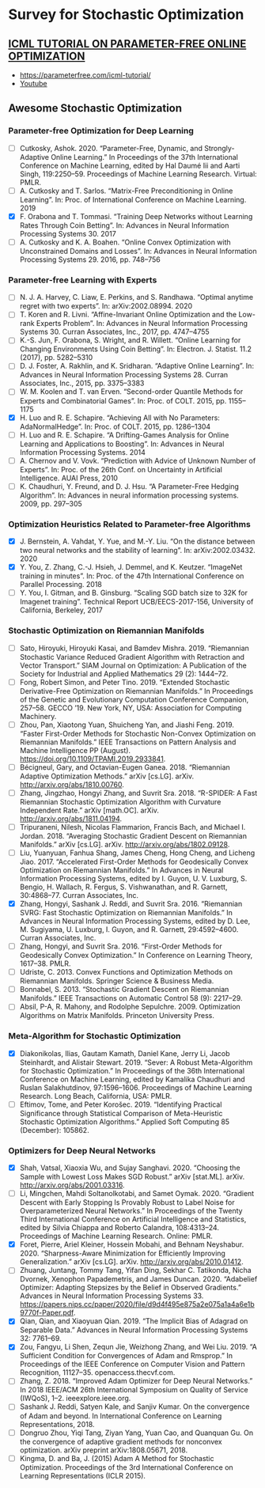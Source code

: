 # Survey for Stochastic Optimization

## [ICML TUTORIAL ON PARAMETER-FREE ONLINE OPTIMIZATION](https://parameterfree.com/icml-tutorial/)
* https://parameterfree.com/icml-tutorial/
* [Youtube](https://www.youtube.com/playlist?list=PLlPfUtnJlgfDyQQPhSCC1X1hf6U-n3cw7)

## Awesome Stochastic Optimization

### Parameter-free Optimization for Deep Learning
* [ ] Cutkosky, Ashok. 2020. “Parameter-Free, Dynamic, and Strongly-Adaptive Online Learning.” In Proceedings of the 37th International Conference on Machine Learning, edited by Hal Daumé Iii and Aarti Singh, 119:2250–59. Proceedings of Machine Learning Research. Virtual: PMLR.
* [ ] A. Cutkosky and T. Sarlos. “Matrix-Free Preconditioning in Online Learning”. In: Proc. of International Conference on Machine Learning. 2019
* [X] F. Orabona and T. Tommasi. “Training Deep Networks without Learning Rates Through Coin Betting”. In: Advances in Neural Information Processing Systems 30. 2017
* [ ] A. Cutkosky and K. A. Boahen. “Online Convex Optimization with Unconstrained Domains and Losses”. In: Advances in Neural Information Processing Systems 29. 2016, pp. 748–756

### Parameter-free Learning with Experts
* [ ] N. J. A. Harvey, C. Liaw, E. Perkins, and S. Randhawa. “Optimal anytime regret with two experts”. In: arXiv:2002.08994. 2020
* [ ] T. Koren and R. Livni. “Affine-Invariant Online Optimization and the Low-rank Experts Problem”. In: Advances in Neural Information Processing Systems 30. Curran Associates, Inc., 2017, pp. 4747–4755
* [ ] K.-S. Jun, F. Orabona, S. Wright, and R. Willett. “Online Learning for Changing Environments Using Coin Betting”. In: Electron. J. Statist. 11.2 (2017), pp. 5282–5310
* [ ] D. J. Foster, A. Rakhlin, and K. Sridharan. “Adaptive Online Learning”. In: Advances in Neural Information Processing Systems 28. Curran Associates, Inc., 2015, pp. 3375–3383
* [ ] W. M. Koolen and T. van Erven. “Second-order Quantile Methods for Experts and Combinatorial Games”. In: Proc. of COLT. 2015, pp. 1155–1175
* [X] H. Luo and R. E. Schapire. “Achieving All with No Parameters: AdaNormalHedge”. In: Proc. of COLT. 2015, pp. 1286–1304
* [ ] H. Luo and R. E. Schapire. “A Drifting-Games Analysis for Online Learning and Applications to Boosting”. In: Advances in Neural Information Processing Systems. 2014
* [ ] A. Chernov and V. Vovk. “Prediction with Advice of Unknown Number of Experts”. In: Proc. of the 26th Conf. on Uncertainty in Artificial Intelligence. AUAI Press, 2010
* [ ] K. Chaudhuri, Y. Freund, and D. J. Hsu. “A Parameter-Free Hedging Algorithm”. In: Advances in neural information processing systems. 2009, pp. 297–305

### Optimization Heuristics Related to Parameter-free Algorithms
* [X] J. Bernstein, A. Vahdat, Y. Yue, and M.-Y. Liu. “On the distance between two neural networks and the stability of learning”. In: arXiv:2002.03432. 2020
* [X] Y. You, Z. Zhang, C.-J. Hsieh, J. Demmel, and K. Keutzer. “ImageNet training in minutes”. In: Proc. of the 47th International Conference on Parallel Processing. 2018
* [ ] Y. You, I. Gitman, and B. Ginsburg. “Scaling SGD batch size to 32K for Imagenet training”. Technical Report UCB/EECS-2017-156, University of California, Berkeley, 2017

### Stochastic Optimization on Riemannian Manifolds
* [ ] Sato, Hiroyuki, Hiroyuki Kasai, and Bamdev Mishra. 2019. “Riemannian Stochastic Variance Reduced Gradient Algorithm with Retraction and Vector Transport.” SIAM Journal on Optimization: A Publication of the Society for Industrial and Applied Mathematics 29 (2): 1444–72.
* [ ] Fong, Robert Simon, and Peter Tino. 2019. “Extended Stochastic Derivative-Free Optimization on Riemannian Manifolds.” In Proceedings of the Genetic and Evolutionary Computation Conference Companion, 257–58. GECCO ’19. New York, NY, USA: Association for Computing Machinery.
* [ ] Zhou, Pan, Xiaotong Yuan, Shuicheng Yan, and Jiashi Feng. 2019. “Faster First-Order Methods for Stochastic Non-Convex Optimization on Riemannian Manifolds.” IEEE Transactions on Pattern Analysis and Machine Intelligence PP (August). https://doi.org/10.1109/TPAMI.2019.2933841.
* [ ] Bécigneul, Gary, and Octavian-Eugen Ganea. 2018. “Riemannian Adaptive Optimization Methods.” arXiv [cs.LG]. arXiv. http://arxiv.org/abs/1810.00760.
* [ ] Zhang, Jingzhao, Hongyi Zhang, and Suvrit Sra. 2018. “R-SPIDER: A Fast Riemannian Stochastic Optimization Algorithm with Curvature Independent Rate.” arXiv [math.OC]. arXiv. http://arxiv.org/abs/1811.04194.
* [ ] Tripuraneni, Nilesh, Nicolas Flammarion, Francis Bach, and Michael I. Jordan. 2018. “Averaging Stochastic Gradient Descent on Riemannian Manifolds.” arXiv [cs.LG]. arXiv. http://arxiv.org/abs/1802.09128.
* [ ] Liu, Yuanyuan, Fanhua Shang, James Cheng, Hong Cheng, and Licheng Jiao. 2017. “Accelerated First-Order Methods for Geodesically Convex Optimization on Riemannian Manifolds.” In Advances in Neural Information Processing Systems, edited by I. Guyon, U. V. Luxburg, S. Bengio, H. Wallach, R. Fergus, S. Vishwanathan, and R. Garnett, 30:4868–77. Curran Associates, Inc.
* [X] Zhang, Hongyi, Sashank J. Reddi, and Suvrit Sra. 2016. “Riemannian SVRG: Fast Stochastic Optimization on Riemannian Manifolds.” In Advances in Neural Information Processing Systems, edited by D. Lee, M. Sugiyama, U. Luxburg, I. Guyon, and R. Garnett, 29:4592–4600. Curran Associates, Inc.
* [ ] Zhang, Hongyi, and Suvrit Sra. 2016. “First-Order Methods for Geodesically Convex Optimization.” In Conference on Learning Theory, 1617–38. PMLR.
* [ ] Udriste, C. 2013. Convex Functions and Optimization Methods on Riemannian Manifolds. Springer Science & Business Media.
* [ ] Bonnabel, S. 2013. “Stochastic Gradient Descent on Riemannian Manifolds.” IEEE Transactions on Automatic Control 58 (9): 2217–29.
* [ ] Absil, P-A, R. Mahony, and Rodolphe Sepulchre. 2009. Optimization Algorithms on Matrix Manifolds. Princeton University Press.

### Meta-Algorithm for Stochastic Optimization
* [X] Diakonikolas, Ilias, Gautam Kamath, Daniel Kane, Jerry Li, Jacob Steinhardt, and Alistair Stewart. 2019. “Sever: A Robust Meta-Algorithm for Stochastic Optimization.” In Proceedings of the 36th International Conference on Machine Learning, edited by Kamalika Chaudhuri and Ruslan Salakhutdinov, 97:1596–1606. Proceedings of Machine Learning Research. Long Beach, California, USA: PMLR.
* [ ] Eftimov, Tome, and Peter Korošec. 2019. “Identifying Practical Significance through Statistical Comparison of Meta-Heuristic Stochastic Optimization Algorithms.” Applied Soft Computing 85 (December): 105862.

### Optimizers for Deep Neural Networks
* [X] Shah, Vatsal, Xiaoxia Wu, and Sujay Sanghavi. 2020. “Choosing the Sample with Lowest Loss Makes SGD Robust.” arXiv [stat.ML]. arXiv. http://arxiv.org/abs/2001.03316.
* [ ] Li, Mingchen, Mahdi Soltanolkotabi, and Samet Oymak. 2020. “Gradient Descent with Early Stopping Is Provably Robust to Label Noise for Overparameterized Neural Networks.” In Proceedings of the Twenty Third International Conference on Artificial Intelligence and Statistics, edited by Silvia Chiappa and Roberto Calandra, 108:4313–24. Proceedings of Machine Learning Research. Online: PMLR.
* [X] Foret, Pierre, Ariel Kleiner, Hossein Mobahi, and Behnam Neyshabur. 2020. “Sharpness-Aware Minimization for Efficiently Improving Generalization.” arXiv [cs.LG]. arXiv. http://arxiv.org/abs/2010.01412.
* [ ] Zhuang, Juntang, Tommy Tang, Yifan Ding, Sekhar C. Tatikonda, Nicha Dvornek, Xenophon Papademetris, and James Duncan. 2020. “Adabelief Optimizer: Adapting Stepsizes by the Belief in Observed Gradients.” Advances in Neural Information Processing Systems 33. https://papers.nips.cc/paper/2020/file/d9d4f495e875a2e075a1a4a6e1b9770f-Paper.pdf.
* [X] Qian, Qian, and Xiaoyuan Qian. 2019. “The Implicit Bias of Adagrad on Separable Data.” Advances in Neural Information Processing Systems 32: 7761–69.
* [X] Zou, Fangyu, Li Shen, Zequn Jie, Weizhong Zhang, and Wei Liu. 2019. “A Sufficient Condition for Convergences of Adam and Rmsprop.” In Proceedings of the IEEE Conference on Computer Vision and Pattern Recognition, 11127–35. openaccess.thecvf.com.
* [ ] Zhang, Z. 2018. “Improved Adam Optimizer for Deep Neural Networks.” In 2018 IEEE/ACM 26th International Symposium on Quality of Service (IWQoS), 1–2. ieeexplore.ieee.org.
* [ ] Sashank J. Reddi, Satyen Kale, and Sanjiv Kumar. On the convergence of Adam and beyond. In International Conference on Learning Representations, 2018.
* [ ] Dongruo Zhou, Yiqi Tang, Ziyan Yang, Yuan Cao, and Quanquan Gu. On the convergence of adaptive gradient methods for nonconvex optimization. arXiv preprint arXiv:1808.05671, 2018.
* [ ] Kingma, D. and Ba, J. (2015) Adam A Method for Stochastic Optimization. Proceedings of the 3rd International Conference on Learning Representations (ICLR 2015).
